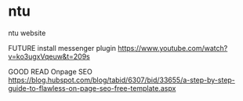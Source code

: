 # ntu
ntu website

FUTURE
install messenger plugin
https://www.youtube.com/watch?v=ko3ugxVqeuw&t=209s

GOOD READ
Onpage SEO
https://blog.hubspot.com/blog/tabid/6307/bid/33655/a-step-by-step-guide-to-flawless-on-page-seo-free-template.aspx
